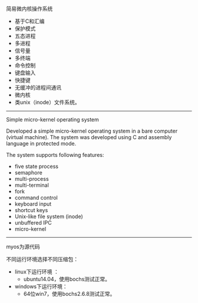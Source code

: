 简易微内核操作系统

- 基于C和汇编
- 保护模式
- 五态进程
- 多进程
- 信号量
- 多终端
- 命令控制
- 键盘输入
- 快捷键
- 无缓冲的进程间通讯
- 微内核
- 类unix（inode）文件系统。

---

Simple micro-kernel operating system

Developed a simple micro-kernel operating system in a bare computer (virtual machine). The system was developed using C and assembly language in protected mode. 

The system supports following features: 
- five state process
- semaphore
- multi-process
- multi-terminal
- fork
- command control
- keyboard input
- shortcut keys
- Unix-like file system (inode)
- unbuffered IPC
- micro-kernel

---

myos为源代码

不同运行环境选择不同压缩包：
- linux下运行环境 ： 
  - ubuntu14.04，使用bochs测试正常。
- windows下运行环境： 
  - 64位win7，使用bochs2.6.8测试正常。